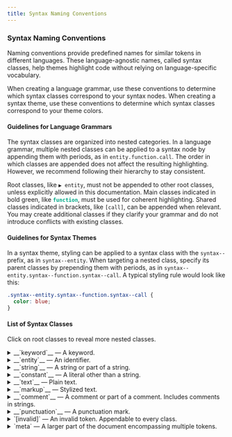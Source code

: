 ```yaml
---
title: Syntax Naming Conventions
---
```


### Syntax Naming Conventions

Naming conventions provide predefined names for similar tokens in different languages. These language-agnostic names, called syntax classes, help themes highlight code without relying on language-specific vocabulary.

When creating a language grammar, use these conventions to determine which syntax classes correspond to your syntax nodes. When creating a syntax theme, use these conventions to determine which syntax classes correspond to your theme colors.

#### Guidelines for Language Grammars

The syntax classes are organized into nested categories. In a language grammar, multiple nested classes can be applied to a syntax node by appending them with periods, as in `entity.function.call`. The order in which classes are appended does not affect the resulting highlighting. However, we recommend following their hierarchy to stay consistent.

Root classes, like `▶ entity`, must not be appended to other root classes, unless explicitly allowed in this documentation. Main classes indicated in bold green, like __<code><span style="color: #00AA88">function</span></code>__, must be used for coherent highlighting. Shared classes indicated in brackets, like `[call]`, can be appended when relevant. You may create additional classes if they clarify your grammar and do not introduce conflicts with existing classes.

#### Guidelines for Syntax Themes

In a syntax theme, styling can be applied to a syntax class with the `syntax--` prefix, as in `syntax--entity`. When targeting a nested class, specify its parent classes by prepending them with periods, as in `syntax--entity.syntax--function.syntax--call`. A typical styling rule would look like this:

```css
.syntax--entity.syntax--function.syntax--call {
  color: blue;
}
```

#### List of Syntax Classes

Click on root classes to reveal more nested classes.

<details>
  <summary>__`keyword`__ — A keyword.</summary>
  <ul>
    <li>__`[symbolic]`__ — A keyword with no alphabetic characters.
    </li>
    <li>__`control`__ — A control or structure keyword.
      <ul>
        <li>`condition` — A condition keyword.
          Examples: `if`, `else`, `elif`.
        </li>
        <li>`loop` — A loop keyword.
          Examples: `for`, `for`...`in`, `for`...`of`, `do`, `while`.
        </li>
        <li>`exception` — An exception keyword.
          Examples: `try`, `catch`, `finally`.
        </li>
        <li>`jump` — A keyword used to jump to/from a statement.
          Examples: `break`, `continue`, `pass`, `return`, `yield`, `throw`, `await`.
        </li>
        <li>`package` — A keyword for imports or exports.
          Examples: `import`, `from`, `include`, `export`, `require`.
        </li>
        <li>`directive` — An instruction given to the compiler.
          Examples: `#include`, `#define`, `#ifdef`, `using`, `package`, `use strict`.
        </li>
        <li>`evaluate` — A keyword used to evaluate an expression.
          Examples: `assert`, `with`...`as`.
        </li>
      </ul>
    </li>
    <li>__`storage`__ — A storage keyword.
      <ul>
        <li>`modifier` — A keyword to detail the behavior of an entity.
          Examples: `static`, `abstract`, `final`, `throws`, `get`, `extends`.
        </li>
        <li>`declaration` — A keyword to declare an entity.
          Examples: `let`, `const`, `func`, `def`, `class`, `enum`, `typedef`, `namespace`.
        </li>
      </ul>
    </li>
    <li>__`type`__ — A type keyword.
      Examples: `char`, `int`, `bool`, `void`.
      <ul>
        <li>`wildcard` — A wildcard keyword for an unknown type.
          Example: `?` in `List<?> list`.
        </li>
      </ul>
    </li>
    <li>__`operator`__ — An operator keyword. Includes overloaded operators.
      <ul>
        <li>`logical` — A logical operator.
          Examples: `and`, `not`, `or`, `!`, `&&`, `||`.
        </li>
        <li>`ternary` — A ternary condition operator.
          Examples: `?`, `:`.
        </li>
        <li>`assignment` `(compound)` — An assignment operator.
          Examples: `=`, `:=`, `+=`, `-=`, `*=`, `%=`.
        </li>
        <li>`comparison` — A comparison operator.
          Examples: `==`, `<`, `>`, `!=`, `in`, `instanceof`.
        </li>
        <li>`arithmetic` — An arithmetic operator.
          Examples: `+`, `-`, `/`, `*`, `@`, `++`, `--`.
        </li>
        <li>`pointer`  `(reference)` `(dereference)` — A pointer operator.
          Examples: `&`, `*`.
        </li>
        <li>`bitwise` — A bitwise operator.
          Examples: `<<`, `>>`, `|`, `&`, `^`, `~`.
        </li>
        <li>`instance` — A instance operator.
          Examples: `del`, `delete`, `new`, `typeof`.
        </li>
        <li>`composition` — A composition operator (Haskell).
          Example: `.`.
        </li>
        <li>`combinator` — A combinator operator (CSS).
          Examples: `>`, `+`, `~`, `&`.
        </li>
      </ul>
    </li>
    <li>__`function`__ — A function keyword.
      Example: `super`.
    </li>
    <li>__`variable`__ — A variable keyword.
      Examples: `this`, `self`, `@`.
    </li>
  </ul>
</details>
<details>
  <summary>__`entity`__ — An identifier.</summary>
  <ul>
    <li>`[parameter]` — A parameter in a definition or declaration or call.
      Examples: `myFunction(parameter = argument)`, `class MyClass<parameter> {}`.
    </li>
    <li>`[argument]` — An argument in a call.
      Examples: `instance.method(argument)`, `new MyClass(argument)`.
    </li>
    <li>`[definition]` — An entity that is being defined or declared.
      Examples: `my_variable` in `let my_variable`, `myFunction` in `def myFunction()`.
    </li>
    <li>`[call]` — An entity that is being called.
      Examples: `myFunction` in `myFunction()`, `MyClass` in `new MyClass(argument)`.
    </li>
    <li>`[mutable]` — An entity whose properties or value can be changed.
      Examples: `var mutable`, `let mutable`.
    </li>
    <li>`[immutable]` — An entity whose properties or value cannot be changed.
      Examples: `const immutable`, `final immutable`.
    </li>
    <li>__`[support]`__ — A built-in/imported/conventional entity that can usually be redefined.
      Examples: `self`, `cls`, `arguments`, `iota`, `len`, `print`, `loop`, `int`, `bool`.
    </li>
    <li>__`variable`__ — A variable.
      <ul>
        <li>`member` — A member variable in an object.
          Examples: `{property: value}`, `object.attribute`.
        </li>
      </ul>
    </li>
    <li>__`function`__ — A function.
      <ul>
        <li>`cast` — A type casting function that is not a type itself.
          Examples: `as.matrix()`, `toInt()`.
        </li>
        <li>`method` `(constructor)`— A method in an object.
          Examples: `{method: (parameter) => value}`, `object.method()`.
        </li>
        <li>`lambda` — A lambda.
          Example: `lambda = ->() {}`.
        </li>
        <li>`infix` — A function used in infix notation.
          Example: ``1 `function` 2``.
        </li>
      </ul>
    </li>
    <li>__`operator`__ — An operator.
      <ul>
        <li>__`[symbolic]`__ — An operator with no alphabetic characters.
          Examples: `%>%`, `<+>`.
        </li>
      </ul>
    </li>
    <li>__`type`__ — A type.
      <ul>
        <li>`[cast]` — A type used for type casting, eventually in functional notation.
          Examples: `float(32)`, `int(3.2)`, `matrix()`.
        </li>
        <li>`[constructor]` — A type used as a constructor, eventually in functional notation.
          Examples: `new MyClass()`.
        </li>
        <li>__`fundamental`__ — A fundamental primitive or composite type.
          Examples: `char`, `int`, `bool`, `rune`, `list`, `map`, `tuple`.
        </li>
        <li>`class` — A class.
          Examples: `MyClass`, `String`, `List`.
          <ul>
            <li>`inherited` — An inherited class.
              Example: `class Child < Inherited`.
            </li>
            <li>`mixin` — A mixin class.
              Example: `module Mixin` (Ruby).
            </li>
            <li>`generic` — A generic class.
              Examples: `<T>`, `<E>`.
            </li>
            <li>`exception` — An exception.
              Example: `AssertionError`.
            </li>
            <li>`abstract` — An abstract class.
              Example: `abstract class Abstract` (Java)
            </li>
          </ul>
        </li>
        <li>`interface` — An interface.
          Example: `Vehicle` in `public interface Vehicle {}`.
        </li>
        <li>`enumeration` — An enumeration.
          Example: `Color` in `enum Color{red, green, blue}`.
        </li>
        <li>`structure` — A structure.
          Examples: `Address` in `type Address struct {}`.
        </li>
        <li>`union` — An union.
          Example: `IPv4` in `union IPv4 {}`.
        </li>
        <li>`alias` — An alias.
          Example: `Number` in `typedef int Number`.
        </li>
      </ul>
    </li>
    <li>`annotation` — An annotation.
      Examples: `@Override` (Java), `#[test]` (Rust), `[Obsolete]` (C#).
    </li>
    <li>`namespace` — A namespace.
      Examples: `namespace Namespace {}` (C++), `namespace::function()` (Rust).
    </li>
    <li>`package` — A package.
      Example: `from package import entity`.
    </li>
    <li>`label` — A statement label.
      Example: `goto label`.
    </li>
    <li>`lifetime` — A lifetime (Rust).
      Example: `'static`.
    </li>
    <li>__`tag`__ — A tag (HTML).
      Examples: `body`, `div`, `input`.
    </li>
    <li>__`attribute`__ `(id)` `(class)` — An attribute (HTML).
      Example: `<tag attribute=value>`.
    </li>
    <li>__`property`__ — A property (CSS).
      Example: `{property: value}`.
    </li>
    <li>__`selector`__ `(tag)` `(id)` `(class)` `(pseudo-)` `(attribute)` — A selector (CSS).
      Examples: `#id`, `.class`, `:hover`, `:not`, `::before`, `::after`, `[attribute]`.
    </li>
  </ul>
</details>
<details>
  <summary>__`string`__ — A string or part of a string.</summary>
  <ul>
    <li>`[argument]` — An argument in a call.
      Examples: `myFunction("string")`, `new MyClass('string')`.
    </li>
    <li>`[mutable]` — A mutable string. Specified when mutable and immutable coexist.
      Example: `'string'` (Ruby).
    </li>
    <li>`[immutable]` — An immutable string. Specified when mutable and immutable coexist.
      Example: `:immutable` (Ruby).
    </li>
    <li>`[key]` — A key in a key-value pair.
      Example: `{"key" => value}`.
    </li>
    <li>`[quoted]` — A quoted string.
      Examples: `"string"`, `'string'`, `$"template string"`, `/^regexp string$/`.
    </li>
    <li>`[unquoted]` — An unquoted string.
      Example: `'key': unquoted`.
    </li>
    <li>__`[part]`__ — A part of a string.
      <ul>
        <li>`interpolation` — An interpolation.
          Examples: `${variable}`, `{variable:<30}`.
        </li>
        <li>`placeholder` — A placeholder.
          Examples: `%()d`, `{0:.2f}`, `%-#10x`, `\1`.
        </li>
        <li>`format` — A format specifier.
          Examples: `<30`, `d`, `.2f`, `-#10x`.
        </li>
      </ul>
    </li>
    <li>__`regexp`__ — A regular expression.
      Example: `/^regexp$/`.
      <ul>
        <li>__`[part]`__ — A part of a regular expression.
          <ul>
            <li>__`language`__ — A regular expression keyword.
              <ul>
                <li>__`[symbolic]`__ — A keyword with no alphabetic characters.
                </li>
                <li>`control` `(anchor)` `(reference)` `(mode)` — A control token.
                  Examples: `^`, `$`, `\b`, `\k`, `\1`, `i` in `(?i)`, `g` in `/^regexp$/g`.
                </li>
                <li>`operator` `(quantifier)` — A quantifier operator.
                  Examples; `?`, `*`, `+`, `{1,2}`.
                </li>
              </ul>
            <li>__`variable`__ — A regular expression variable.
              Examples: `(?<variable>)`, `\k<variable>`.
            </li>
            <li>`group` — A regular expression group.
              Examples: `(capture)`, `(?:non-capture)`.
            </li>
            <li>`lookaround` — A regular expression lookaround.
              Example: `(?=lookahead)`.
            </li>
            <li>`set` — A regular expression set.
              Example: `[^A-Z]`.
            </li>
          </ul>
        </li>
      </ul>
    </li>
    <li>`template` — A template string.
      Examples: `$"string {interpolation}"`, `` `string ${interpolation}` ``.
    </li>
    <li>`heredoc` — A here document.
      Example: `<<EOF A multiline here document EOF`.
    </li>
  </ul>
</details>
<details>
  <summary>__`constant`__ — A literal other than a string.</summary>
  <ul>
    <li>`[argument]` — An argument in a call.
      Examples: `myFunction(constant)`, `float(constant)`.
    </li>
    <li>`[key]` — A key in a key-value pair.
      Example: `{key: value}`.
    </li>
    <li>`[quoted]` — A quoted constant.
      Example: `'a'`.
    </li>
    <li>`[unquoted]` — An unquoted constant.
      Example: `#color`.
    </li>
    <li>__`[support]`__ — A built-in or imported or conventional constant.
      Examples: `absolute`, `blue`, `screen`.
    </li>
    <li>__`[language]`__ — A literal keyword.
      <ul>
        <li>__`[symbolic]`__ — A keyword with no alphabetic characters.
          Example: `...` (Python).
        </li>
        <li>`boolean` — A boolean.
          Examples: `true`, `false`.
        </li>
        <li>`null` — A null value.
          Examples: `None`, `null`, `nil`.
        </li>
        <li>`undefined` — An undefined value.
          Example: `undefined`.
        </li>
        <li>`numeric` — A numeric word.
          Example: `Infinity`.
        </li>
      </ul>
    </li>
    <li>__`numeric`__ — A number.
      <ul>
        <li>`integer` — An integer.
          Example: `2`.
        </li>
        <li>`decimal` — A decimal number.
          Example: `.17`.
        </li>
        <li>`hexadecimal` — A hexadecimal number.
          Example: `0x29`.
        </li>
        <li>`unit` — A length unit (CSS).
          Examples: `%`, `px`, `pt`, `em`.
        </li>
        <li>`duration` — A duration (Lilypond).
          Examples: `8`, `2.`.
        </li>
      </ul>
    </li>
    <li>__`character`__ — A character.
      Example: `'a'`.
      <ul>
        <li>`[escape]` — An escape sequence.
          Examples: `\"`, `\\`, `\i`, `\?`, `\u2661`, `\n`, `\d`, `\W`.
        </li>
        <li>__`code`__ — A substitute for another character.
          Examples: `&lt;`, `\x2f`, `\n`.
          <ul>
            <li>`shorthand` — A shorthand for other characters (RegExp).
              Examples: `.`, `\d`, `\W`, `\s`.
            </li>
            <li>`range` — A range of characters (RegExp).
              Examples: `a-z`, `0-9`.
            </li>
            <li>`whitespace` — A whitespace character.
              Examples: `\t`, `\f`.
              <ul>
                <li>`newline` — A newline character.
                  Examples: `\n`, `\r`.
                </li>
              </ul>
            </li>
            <li>`unicode` — A unicode code point.
              Example: `\u2661`.
            </li>
            <li>`hexadecimal` — A hexadecimal code point.
              Example: `\x2f`.
            </li>
            <li>`octal` — An octal code point.
              Example: `\143`.
            </li>
          </ul>
        </li>
      </ul>
    </li>
    <li>`color` — A color (CSS).
      Examples: `crimson`, `#a35`.
      <ul>
        <li>`prefix` — A color prefix.
          Example: `#`.
        </li>
      </ul>
    </li>
    <li>`font` — A font (CSS).
      Examples: `Helvetica`, `Times New Roman`.
    </li>
    <li>`style` — A style (CSS).
      Examples: `break-word`, `solid`, `absolute`.
    </li>
  </ul>
</details>
<details>
  <summary>__`text`__ — Plain text.</summary>
</details>
<details>
  <summary>__`markup`__ —  Stylized text.</summary>
  <ul>
    <li>`heading` — A heading.
      Example: `# Heading`.
    </li>
    <li>`list` — A list item.
      Examples: `1. item`, `- item`.
    </li>
    <li>`quote` — A quote.
      Example: `> quote`.
    </li>
    <li>`bold` — Bold text.
      Example: `**bold**`.
    </li>
    <li>`italic` — Italic text.
      Example: `*italic*`.
    </li>
    <li>`underline` — Underlined text.
      Example: `__underline__`.
    </li>
    <li>`strike` — Striked-through text.
      Example: `~~strike~~`.
    </li>
    <li>`raw` — Raw unformatted text or code.
       Example: `` `raw` ``.
    </li>
    <li>`link` — An url or path or reference.
      Examples: `url.com`, `(path)` in `[alt](path)`, `[reference]`.
    </li>
    <li>`alt` — Alternate text for a link.
      Examples: `[alt]`, `![alt]`.
    </li>
    <li>`critic` — A critic.
      <ul>
        <li>`inserted` — An insertion.
          Example: `{++ inserted ++}`.
        </li>
        <li>`deleted` — A deletion.
          Example: `{-- deleted --}`.
        </li>
        <li>`changed` — A modification.
          Example: `{~~ from ~> to ~~}`.
        </li>
        <li>`commented` — A comment.
          Example: `{>> commented <<}`.
        </li>
        <li>`highlighted` — A highlight.
          Example: `{== highlighted ==}`.
        </li>
      </ul>
    </li>
  </ul>
</details>
<details>
  <summary>__`comment`__ — A comment or part of a comment. Includes comments in strings.</summary>
  <ul>
    <li>__`[part]`__ — A part of a comment.
      <ul>
        <li>`caption` — A caption in a comment.
          Examples: `@param`, `<returns>`, `NOTE`, `TODO`, `FIXME`.
        </li>
        <li>`path` — A path in a comment.
          Example: `path/to/my-file`.
        </li>
        <li>`term` `(variable)` `(function)` `(operator)` `(type)` — A documented entity.
          Examples: `type` and `variable` in `@param {type} variable`.
        </li>
      </ul>
    </li>
    <li>`line` — A one-line comment.
      Example: `# comment`.
    </li>
    <li>`block` — A multi-line comment.
      Example: `/* ... */`.
    </li>
  </ul>
</details>
<details>
  <summary>__`punctuation`__ — A punctuation mark.</summary>
  <ul>
    <li>__`definition`__ — Punctuation that defines tokens.
      <ul>
        <li>__`string`__ — Punctuation for a string.
          Examples: `"`, `'`, `$"`.
          <ul>
            <li>__`regexp`__ — Punctuation for a regular expression.
              Examples: `r"`, `/`.
            </li>
          </ul>
        </li>
        <li>__`constant`__ — Punctuation for a literal other than a string.
          <ul>
            <li>__`character`__ — Punctuation for a character.
              Example: `'`.
            </li>
          </ul>
        </li>
        <li>__`markup`__ — Punctuation for text styling (Markdown).
          Examples: `_`, `*`, `~`, `#`, `-`. `1.`, `[`, `]`.
        </li>
        <li>__`comment`__ — Punctuation for a comment.
          Examples: `//`, `#`, `<!--`, `-->`.
        </li>
        <li>`collection` — Punctuation for a collection (array, set, map, etc.).
          Examples: `[`, `]`, `{`, `}`.
        </li>
        <li>`variable` — Punctuation for a variable.
          Example: `$`.
        </li>
        <li>`function` `(generator)` — Punctuation for a function.
          Examples: `` ` ``, `*`.
        </li>
        <li>`operator` — Punctuation for an operator.
          Examples: `(`, `)`.
        </li>
        <li>`package` `(wildcard)` — Punctuation for a package.
          Examples: `.`, `*`.
        </li>
        <li>`annotation` — Punctuation for an annotation.
          Examples: `@` (Java), `#![]` (Rust).
        </li>
        <li>`decorator` — Punctuation for a decorator.
          Example: `@` (Python).
        </li>
        <li>`tag` — Punctuation for a tag (HTML).
          Examples: `<`, `/>`.
        </li>
        <li>`selector` `(wildcard)` — Punctuation for a selector (CSS).
          Examples: `*`, `.`, `#`, `:`, `::`, `[`, `]`.
        </li>
      </ul>
    </li>
    <li>__`operation`__ — Punctuation to operate on tokens.
      <ul>
        <li>`variadic` — Punctuation to operate on variadic arguments.
          Examples: `...`, `*`, `**`.
        </li>
        <li>`lambda` — Punctuation to operate on lambda parameters.
          Example: `->` in `(parameter) -> expression`.
        </li>
      </ul>
    </li>
    <li>__`association`__ — Punctuation to associate values to tokens.
      <ul>
        <li>`pair` — Punctuation to associate an expression to a key.
          Examples: `:` in `key: value`, `=>` in `None => println!("Nothing")`.
        </li>
        <li>`iterator` — Punctuation to associate an expression to an iterator.
          Example: `:` in `auto& iterator : items`.
        </li>
      </ul>
    </li>
    <li>__`accessor`__ — Punctuation to access contained entities.
      <ul>
        <li>`member` — Punctuation for member access.
          Examples: `.`, `->`.
        </li>
        <li>`scope` — Punctuation for scope resolution.
          Example: `::`.
        </li>
      </ul>
    </li>
    <li>__`delimiter`__ — Punctuation to delimit tokens.
      <ul>
        <li>__`string`__ — Punctuation to delimit tokens in a string.
          <ul>
            <li>__`[part]`__ — Punctuation to delimit a part of a string.
              <ul>
                <li>`interpolation` — Punctuation to delimit an interpolation.
                  Examples: `#{`, `${`, `}`.
                </li>
                <li>`placeholder` — Punctuation to delimit a placeholder.
                  Examples: `{`, `}`, `%`, `%(`, `)`.
                </li>
                <li>`format` — Punctuation to delimit a format specifier.
                  Example: `:`.
                </li>
              </ul>
            </li>
            <li>__`regexp`__ — Punctuation to delimit tokens in a regular expression.
              <ul>
                <li>__`[part]`__ — Punctuation to delimit a part of a regular expression.
                  <ul>
                    <li>`group` — Punctuation to delimit a group.
                      Examples: `(?:`, `(`,  `(?P`, `)`.
                    </li>
                    <li>`lookaround` — Punctuation to delimit a lookaround.
                      Examples: `(?=`, `(?!`, `)`.
                    </li>
                    <li>`disjunction` — Punctuation to delimit a disjunction.
                      Example: `|`.
                    </li>
                    <li>`set` — Punctuation to delimit a set.
                      Examples: `[^`, `[`, `]`.
                    </li>
                    <li>`mode` — Punctuation to delimit a mode specifier.
                      Examples: `(?`, `)`.
                    </li>
                  </ul>
                </li>
              </ul>
            </li>
          </ul>
        </li>
        <li>__`comment`__ — Punctuation to delimit tokens in a comment.
          <ul>
            <li>__`[part]`__ — Punctuation to delimit a part of a comment.
              <ul>
                <li>`caption` — Punctuation to delimit a caption.
                  Examples: `<`, `>`, `:`.
                </li>
                <li>`term` — Punctuation to delimit a documented entity.
                  Examples: `{` and `}` in `{type}`.
                </li>
              </ul>
            </li>
          </ul>
        </li>
        <li>`parameters` — Punctuation to delimit parameters.
          Examples: `(`, `)`.
        </li>
        <li>`arguments` — Punctuation to delimit arguments.
          Examples: `(`, `)`.
        </li>
        <li>`subscript` — Punctuation to delimit a subscript.
          Examples: `[`, `]`.
        </li>
        <li>`type` — Punctuation to delimit a type or return type.
          Examples: `<`, `:`, `->`, `(`, `)`.
        </li>
        <li>`body` — Punctuation to delimit a body.
          Examples: `{`, `}`, `:`.
        </li>
        <li>`statement` — Punctuation to delimit a statement.
          Examples: `{`, `}`, `:`.
        </li>
        <li>`expression` — Punctuation to delimit an expression.
          Examples: `(`, `)`.
        </li>
        <li>`embedded` — Punctuation to delimit embedded code.
          Examples: `~~~`, `<%=`, `%>`.
        </li>
        <li>`package` — Punctuation to delimit package imports or exports.
          Examples: `(` `)`, `{`, `}`.
        </li>
      </ul>
    </li>
    <li>__`separator`__ — Punctuation to separate similar tokens.
      Examples: `,`, `\`.
    </li>
    <li>__`terminator`__ — Punctuation to terminate a statement.
      Example: `;`.
    </li>
  </ul>
</details>
<details>
  <summary>`[invalid]` — An invalid token. Appendable to every class.</summary>
  <ul>
    <li>`deprecated` — A deprecated token which should no longer be used.
    </li>
    <li>`illegal` — An illegal token which doesn't belong there.
    </li>
  </ul>
</details>
<details>
  <summary>`meta` — A larger part of the document encompassing multiple tokens.</summary>
  <ul>
    <li>`function` — A function definition block.
    </li>
    <li>`class` — A class definition block.
    </li>
    <li>`embedded` — A language embedded in another.
    </li>
  </ul>
</details>
